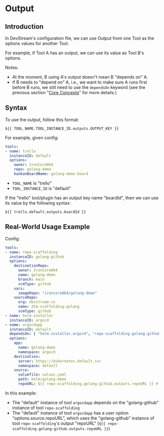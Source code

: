 # Output

## Introduction

In DevStream's configuration file, we can use Output from one Tool as the options values for another Tool.

For example, if Tool A has an output, we can use its value as Tool B's options.

Notes:

- At the moment, B using A's output doesn't mean B "depends on" A.
- If B needs to "depend on" A, i.e., we want to make sure A runs first before B runs, we still need to use the `dependsOn` keyword (see the previous section "[Core Concepts](overview.md)" for more details.)

## Syntax

To use the output, follow this format:

```
${{ TOOL_NAME.TOOL_INSTANCE_ID.outputs.OUTPUT_KEY }}
```

For example, given config:

```yaml
tools:
- name: trello
  instanceID: default
  options:
    owner: IronCore864
    repo: golang-demo
    kanbanBoardName: golang-demo-board
```

- `TOOL_NAME` is "trello"
- `TOOL_INSTANCE_ID` is "default"

If the "trello" tool/plugin has an output key name "boardId", then we can use its value by the following syntax:

```
${{ trello.default.outputs.boardId }}
```

## Real-World Usage Example

Config:

```yaml hl_lines="2 3 20 31"
tools:
- name: repo-scaffolding
  instanceID: golang-github
  options:
    destinationRepo:
      owner: IronCore864
      name: golang-demo
      branch: main
      scmType: github
    vars:
      imageRepo: "ironcore864/golang-demo"
    sourceRepo:
      org: devstream-io
      name: dtm-scaffolding-golang
      scmType: github
- name: helm-installer
  instanceID: argocd
- name: argocdapp
  instanceID: default
  dependsOn: [ "helm-installer.argocd", "repo-scaffolding.golang-github" ]
  options:
    app:
      name: golang-demo
      namespace: argocd
    destination:
      server: https://kubernetes.default.svc
      namespace: default
    source:
      valuefile: values.yaml
      path: helm/golang-demo
      repoURL: ${{ repo-scaffolding.golang-github.outputs.repoURL }} # pay attention here
```

In this example:

- The "default" instance of tool `argocdapp` depends on the "golang-github" instance of tool `repo-scaffolding` 
- The "default" instance of tool `argocdapp` has a user option "options.source.repoURL", which uses the "golang-github" instance of tool `repo-scaffolding`'s output "repoURL" (`${{ repo-scaffolding.golang-github.outputs.repoURL }}`)
